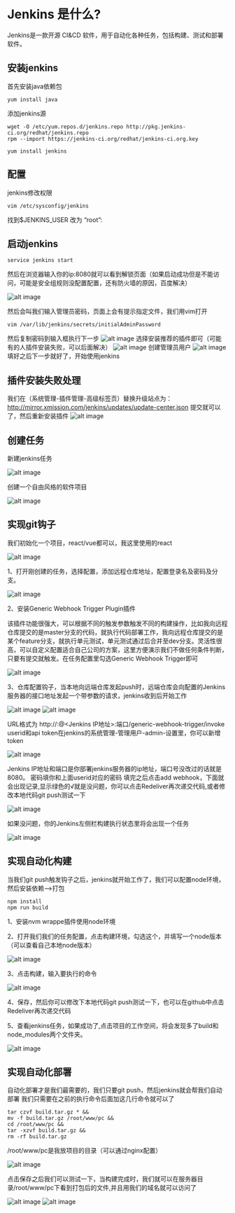 # Jenkins 是什么?
Jenkins是一款开源 CI&CD 软件，用于自动化各种任务，包括构建、测试和部署软件。
## 安装jenkins
 首先安装java依赖包
 ```
 yum install java
 ```
 添加jenkins源
 ```
 wget -O /etc/yum.repos.d/jenkins.repo http://pkg.jenkins-ci.org/redhat/jenkins.repo
rpm --import https://jenkins-ci.org/redhat/jenkins-ci.org.key
 ```
 ```
 yum install jenkins
 ```
 ## 配置

 jenkins修改权限
 ```
vim /etc/sysconfig/jenkins
 ```
 找到$JENKINS_USER 改为 “root”:

 ## 启动jenkins
 ```
 service jenkins start
 ```
 然后在浏览器输入你的ip:8080就可以看到解锁页面（如果启动成功但是不能访问，可能是安全组规则没配置配置，还有防火墙的原因，百度解决）

 ![alt image](images/jenkins/1644f343fa6c8754.png)

 然后会叫我们输入管理员密码，页面上会有提示指定文件，我们用vim打开
 ```
 vim /var/lib/jenkins/secrets/initialAdminPassword
 ```
 然后复制密码到输入框执行下一步
 ![alt image](./images/jenkins/1644f34b464.png)
 选择安装推荐的插件即可（可能有的人插件安装失败，可以后面解决）
 ![alt image](./images/jenkins/1644f351bcff65fb.png)
 创建管理员用户
  ![alt image](./images/jenkins/1644f3544aaeefc2.png)
  填好之后下一步就好了，开始使用jenkins

## 插件安装失败处理

  我们在（系统管理-插件管理-高级标签页）替换升级站点为：http://mirror.xmission.com/jenkins/updates/update-center.json 提交就可以了，然后重新安装插件
  ![alt image](./images/jenkins/1572854190(1).jpg) 

## 创建任务

  新建jenkins任务

  ![alt image](./images/jenkins/1572853436.jpg)

  创建一个自由风格的软件项目

  ![alt image](./images/jenkins/1572853585(1).jpg)


  ## 实现git钩子
 我们初始化一个项目，react/vue都可以，我这里使用的react

 ![alt image](./images/jenkins/1572855307.jpg)

1、打开刚创建的任务，选择配置，添加远程仓库地址，配置登录名及密码及分支。

![alt image](./images/jenkins/1572855493.jpg)

2、安装Generic Webhook Trigger Plugin插件

该插件功能很强大，可以根据不同的触发参数触发不同的构建操作，比如我向远程仓库提交的是master分支的代码，就执行代码部署工作，我向远程仓库提交的是某个feature分支，就执行单元测试，单元测试通过后合并至dev分支。灵活性很高，可以自定义配置适合自己公司的方案，这里方便演示我们不做任何条件判断，只要有提交就触发。在任务配置里勾选Generic Webhook Trigger即可

![alt image](./images/jenkins/1572856800.jpg)

3、仓库配置钩子，当本地向远端仓库发起push时，远端仓库会向配置的Jenkins服务器的接口地址发起一个带参数的请求，jenkins收到后开始工作

![alt image](C:\Users\Administrator\Desktop\txw\note\images\jenkins\1572857129.jpg)
![alt image](./images/jenkins/1572857305.jpg)

URL格式为 http://<User ID>:<API Token>@<Jenkins IP地址>:端口/generic-webhook-trigger/invoke
userid和api token在jenkins的系统管理-管理用户-admin-设置里，你可以新增token

![alt image](./images/jenkins/1572857848.jpg)

Jenkins IP地址和端口是你部署jenkins服务器的ip地址，端口号没改过的话就是8080。
密码填你和上面userid对应的密码
填完之后点击add webhook，下面就会出现记录,显示绿色的√就是没问题，你可以点击Redeliver再次递交代码,或者修改本地代码git push测试一下

![alt image](./images/jenkins/1572858344.jpg)

如果没问题，你的Jenkins左侧栏构建执行状态里将会出现一个任务

![alt image](./images/jenkins/1572858583.jpg)

## 实现自动化构建
当我们git push触发钩子之后，jenkins就开始工作了，我们可以配置node环境，然后安装依赖-->打包
```
npm install
npm run build
```
1、安装nvm wrappe插件使用node环境

2、打开我们我们的任务配置，点击构建环境，勾选这个，并填写一个node版本（可以查看自己本地node版本）

![alt image](./images/jenkins/1572859217.jpg)

3、点击构建，输入要执行的命令

![alt image](./images/jenkins/1572859453(1).jpg)

4、保存，然后你可以修改下本地代码git push测试一下，也可以在github中点击Redeliver再次递交代码

5、查看jenkins任务，如果成功了,点击项目的工作空间，将会发现多了build和node_modules两个文件夹。

![alt image](./images/jenkins/1572859699(1).jpg)

## 实现自动化部署
自动化部署才是我们最需要的，我们只要git push，然后jenkins就会帮我们自动部署
我们只需要在之前的执行命令后面加这几行命令就可以了
```
tar czvf build.tar.gz * && 
mv -f build.tar.gz /root/www/pc &&
cd /root/www/pc &&
tar -xzvf build.tar.gz &&
rm -rf build.tar.gz

```
 /root/www/pc是我放项目的目录（可以通过nginx配置）

![alt image](./images/jenkins/1572859978(1).jpg)

点击保存之后我们可以测试一下，当构建完成时，我们就可以在服务器目录/root/www/pc下看到打包后的文件,并且用我们的域名就可以访问了

![alt image](./images/jenkins/1572860312(1).jpg)
![alt image](./images/jenkins/1572860448(1).jpg)